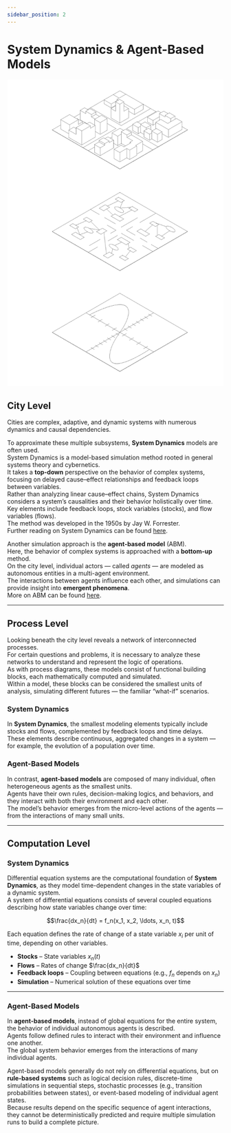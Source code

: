 ```yaml
---
sidebar_position: 2
---
```


# System Dynamics & Agent-Based Models

![Model Levels](./img/Modellebenen.png)

## City Level

Cities are complex, adaptive, and dynamic systems with numerous dynamics and causal dependencies.  

To approximate these multiple subsystems, **System Dynamics** models are often used.  
System Dynamics is a model-based simulation method rooted in general systems theory and cybernetics.  
It takes a **top-down** perspective on the behavior of complex systems, focusing on delayed cause–effect relationships and feedback loops between variables.  
Rather than analyzing linear cause–effect chains, System Dynamics considers a system’s causalities and their behavior holistically over time.  
Key elements include feedback loops, stock variables (stocks), and flow variables (flows).  
The method was developed in the 1950s by Jay W. Forrester.  
Further reading on System Dynamics can be found [here](https://books.open.tudelft.nl/home/catalog/book/179).

Another simulation approach is the **agent-based model** (ABM).  
Here, the behavior of complex systems is approached with a **bottom-up** method.  
On the city level, individual actors — called *agents* — are modeled as autonomous entities in a multi-agent environment.  
The interactions between agents influence each other, and simulations can provide insight into **emergent phenomena**.  
More on ABM can be found [here](https://link.springer.com/book/10.1007/978-94-007-4933-7).

---

## Process Level

Looking beneath the city level reveals a network of interconnected processes.  
For certain questions and problems, it is necessary to analyze these networks to understand and represent the logic of operations.  
As with process diagrams, these models consist of functional building blocks, each mathematically computed and simulated.  
Within a model, these blocks can be considered the smallest units of analysis, simulating different futures — the familiar “what-if” scenarios.

### System Dynamics
In **System Dynamics**, the smallest modeling elements typically include stocks and flows, complemented by feedback loops and time delays.  
These elements describe continuous, aggregated changes in a system — for example, the evolution of a population over time.

### Agent-Based Models
In contrast, **agent-based models** are composed of many individual, often heterogeneous agents as the smallest units.  
Agents have their own rules, decision-making logics, and behaviors, and they interact with both their environment and each other.  
The model’s behavior emerges from the micro-level actions of the agents — from the interactions of many small units.

---

## Computation Level

### System Dynamics
Differential equation systems are the computational foundation of **System Dynamics**, as they model time-dependent changes in the state variables of a dynamic system.  
A system of differential equations consists of several coupled equations describing how state variables change over time:

$$\frac{dx_n}{dt} = f_n(x_1, x_2, \ldots, x_n, t)$$

Each equation defines the rate of change of a state variable $x_i$ per unit of time, depending on other variables.

- **Stocks** – State variables $x_n(t)$  
- **Flows** – Rates of change $\frac{dx_n}{dt}$  
- **Feedback loops** – Coupling between equations (e.g., $f_n$ depends on $x_n$)  
- **Simulation** – Numerical solution of these equations over time  

---

### Agent-Based Models
In **agent-based models**, instead of global equations for the entire system, the behavior of individual autonomous agents is described.  
Agents follow defined rules to interact with their environment and influence one another.  
The global system behavior emerges from the interactions of many individual agents.

Agent-based models generally do not rely on differential equations, but on **rule-based systems** such as logical decision rules, discrete-time simulations in sequential steps, stochastic processes (e.g., transition probabilities between states), or event-based modeling of individual agent states.  
Because results depend on the specific sequence of agent interactions, they cannot be deterministically predicted and require multiple simulation runs to build a complete picture.

